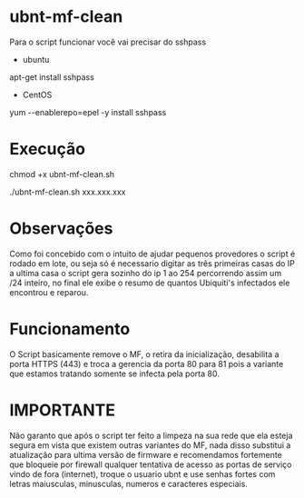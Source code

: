 # ubnt-mf-clean
Para o script funcionar você vai precisar do sshpass

* ubuntu

apt-get install sshpass 

* CentOS

yum --enablerepo=epel -y install sshpass

# Execução
chmod +x ubnt-mf-clean.sh

./ubnt-mf-clean.sh xxx.xxx.xxx 

# Observações
Como foi concebido com o intuito de ajudar pequenos provedores o script é rodado em lote, ou seja só é necessario digitar as três primeiras casas do IP a ultima casa o script gera sozinho do ip 1 ao 254 percorrendo assim um /24 inteiro, no final ele exibe o resumo de quantos Ubiquiti's infectados ele encontrou e reparou.

# Funcionamento
O Script basicamente remove o MF, o retira da inicialização, desabilita a porta HTTPS (443) e troca a gerencia da porta 80 para 81 pois a variante que estamos tratando somente se infecta pela porta 80.

# IMPORTANTE
Não garanto que após o script ter feito a limpeza na sua rede que ela esteja segura em vista que existem outras variantes do MF, nada disso substitui a atualização para ultima versão de firmware e recomendamos fortemente que bloqueie por firewall qualquer tentativa de acesso as portas de serviço vindo de fora (internet), troque o usuario ubnt e use senhas fortes com letras maiusculas, minusculas, numeros e caracteres especiais.
